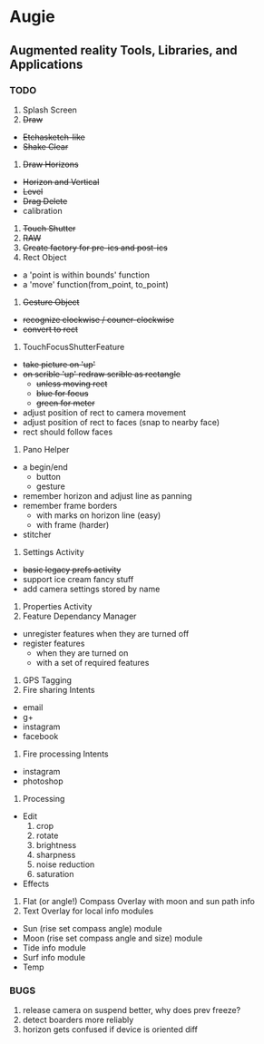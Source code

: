 Augie
=====
Augmented reality Tools, Libraries, and Applications
----------------------------------------------------

### TODO
1. Splash Screen
1. ~~Draw~~
  * ~~Etchasketch-like~~
  * ~~Shake Clear~~
1. ~~Draw Horizons~~
  * ~~Horizon and Vertical~~
  * ~~Level~~
  * ~~Drag Delete~~
  * calibration
1. ~~Touch Shutter~~
1. ~~RAW~~
1. ~~Create factory for pre-ics and post-ics~~
1. Rect Object
  * a 'point is within bounds' function
  * a 'move' function(from_point, to_point)
1. ~~Gesture Object~~
  * ~~recognize clockwise / couner-clockwise~~
  * ~~convert to rect~~
1. TouchFocusShutterFeature
  * ~~take picture on 'up'~~
  * ~~on scrible 'up' redraw scrible as rectangle~~
      * ~~unless moving rect~~
      * ~~blue for focus~~
      * ~~green for meter~~
  * adjust position of rect to camera movement
  * adjust position of rect to faces (snap to nearby face)
  * rect should follow faces
1. Pano Helper
  * a begin/end
      * button
      * gesture
  * remember horizon and adjust line as panning
  * remember frame borders
    * with marks on horizon line (easy)
    * with frame (harder)
  * stitcher
1. Settings Activity
  * ~~basic legacy prefs activity~~
  * support ice cream fancy stuff
  * add camera settings stored by name
1. Properties Activity
1. Feature Dependancy Manager
  * unregister features when they are turned off
  * register features
      * when they are turned on 
      * with a set of required features
1. GPS Tagging
1. Fire sharing Intents
  * email
  * g+
  * instagram
  * facebook
1. Fire processing Intents
  * instagram
  * photoshop
1. Processing
  * Edit
      1. crop
      1. rotate
      1. brightness
      1. sharpness
      1. noise reduction
      1. saturation
  * Effects
1. Flat (or angle!) Compass Overlay with moon and sun path info
1. Text Overlay for local info modules
  * Sun (rise set compass angle) module
  * Moon (rise set compass angle and size) module
  * Tide info module
  * Surf info module
  * Temp

### BUGS
1. release camera on suspend better, why does prev freeze?
1. detect boarders more reliably
1. horizon gets confused if device is oriented diff

